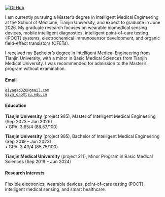 [![GitHub](https://img.shields.io/badge/GitHub-QiyaGao326-blue?logo=github)](https://github.com/QiyaGao326)


I am currently pursuing a Master’s degree in Intelligent Medical Engineering at the School of Medicine, Tianjin University, and expect to graduate in June 2026. My graduate research focuses on wearable biomedical sensing devices, mobile intelligent diagnostics, intelligent point-of-care testing (iPOCT) systems, electrochemical immunosensor development, and organic field-effect transistors (OFETs). 

I received my Bachelor’s degree in Intelligent Medical Engineering from Tianjin University, with a minor in Basic Medical Sciences from Tianjin Medical University. I was recommended for admission to the Master’s program without examination.

#### Email  
<code>qiyagao326@gmail.com</code>  
<code>qiya_gao@tju.edu.cn</code>

#### Education  
**Tianjin University** (project 985), Master of Intelligent Medical Engineering (Sep 2023 – Jun 2026)  
• GPA: 3.65/4 (88.57/100)

**Tianjin University** (project 985), Bachelor of Intelligent Medical Engineering (Sep 2019 – Jun 2023)  
• GPA: 3.43/4 (85.75/100)  

**Tianjin Medical University** (project 211), Minor Program in Basic Medical Sciences (Sep 2019 – Jun 2024)  

#### Research Interests  
Flexible electronics, wearable devices, point-of-care testing (POCT), intelligent medical sensing, and smart healthcare.

